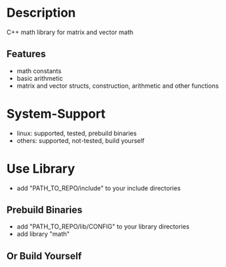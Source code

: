 # Description
C++ math library for matrix and vector math

## Features
- math constants
- basic arithmetic
- matrix and vector structs, construction, arithmetic and other functions

# System-Support
- linux: supported, tested, prebuild binaries
- others: supported, not-tested, build yourself

# Use Library
- add "PATH_TO_REPO/include" to your include directories

## Prebuild Binaries
- add "PATH_TO_REPO/lib/CONFIG" to your library directories
- add library "math"

## Or Build Yourself